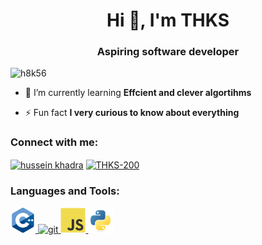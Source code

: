 <h1 align="center">Hi 👋, I'm THKS</h1>
<h3 align="center">Aspiring software developer</h3>

<p align="left"> <img src="https://komarev.com/ghpvc/?username=h8k56&label=Profile%20views&color=0e75b6&style=flat" alt="h8k56" /> </p>

- 🌱 I’m currently learning **Effcient and clever algortihms**

- ⚡ Fun fact **I very curious to know about everything**

<h3 align="left">Connect with me:</h3>
<p align="left">
<a href="https://www.linkedin.com/in/hussein-khadra-742645265/" target="blank"><img align="center" src="https://raw.githubusercontent.com/rahuldkjain/github-profile-readme-generator/master/src/images/icons/Social/linked-in-alt.svg" alt="hussein khadra" height="30" width="40" /></a>
<a href="https://twitter.com/THKS200" target="blank"><img align="center" src="https://1000logos.net/wp-content/uploads/2017/06/Twitter-Logo.png" alt="THKS-200" height = "30" width = "40"/></a>
</p>

<h3 align="left">Languages and Tools:</h3>
<p align="left"> <a href="https://www.w3schools.com/cpp/" target="_blank" rel="noreferrer"> <img src="https://raw.githubusercontent.com/devicons/devicon/master/icons/cplusplus/cplusplus-original.svg" alt="cplusplus" width="40" height="40"/> </a> <a href="https://git-scm.com/" target="_blank" rel="noreferrer"> <img src="https://www.vectorlogo.zone/logos/git-scm/git-scm-icon.svg" alt="git" width="40" height="40"/> </a> <a href="https://developer.mozilla.org/en-US/docs/Web/JavaScript" target="_blank" rel="noreferrer"> <img src="https://raw.githubusercontent.com/devicons/devicon/master/icons/javascript/javascript-original.svg" alt="javascript" width="40" height="40"/> </a> <a href="https://www.python.org" target="_blank" rel="noreferrer"> <img src="https://raw.githubusercontent.com/devicons/devicon/master/icons/python/python-original.svg" alt="python" width="40" height="40"/> </a> </p>
